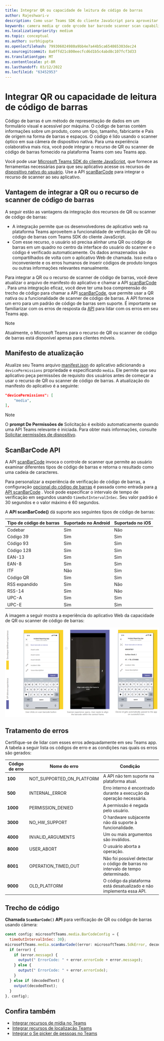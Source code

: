 ```yaml
---
title: Integrar QR ou capacidade de leitura de código de barras
author: Rajeshwari-v
description: Como usar Teams SDK do cliente JavaScript para aproveitar o recurso de QR ou scanner de código de barras
keywords: camera media qr code qrcode bar barcode scanner scan capabilities native device permissions
ms.localizationpriority: medium
ms.topic: conceptual
ms.author: surbhigupta
ms.openlocfilehash: 799306024980a9bb4e7a44b5ca654865303dec24
ms.sourcegitcommit: 8a0ffd21c800eecfcd6d1b5c4abd8c107fcf3d33
ms.translationtype: MT
ms.contentlocale: pt-BR
ms.lasthandoff: 03/12/2022
ms.locfileid: "63452953"
---
```

# <a name="integrate-qr-or-barcode-scanner-capability"></a>Integrar QR ou capacidade de leitura de código de barras

Código de barras é um método de representação de dados em um formulário visual e acessível por máquina. O código de barras contém informações sobre um produto, como um tipo, tamanho, fabricante e País de origem na forma de barras e espaços. O código é lido usando o scanner óptico em sua câmera de dispositivo nativa. Para uma experiência colaborativa mais rica, você pode integrar o recurso de QR ou scanner de código de barras fornecido na plataforma Teams com seu Teams app.

Você pode usar [Microsoft Teams SDK do cliente JavaScript](/javascript/api/overview/msteams-client?view=msteams-client-js-latest&preserve-view=true), que fornece as ferramentas necessárias para que seu aplicativo acesse os recursos de [dispositivo nativo do usuário](native-device-permissions.md). Use a API [scanBarCode](/javascript/api/@microsoft/teams-js/microsoftteams.media?view=msteams-client-js-latest&preserve-view=true#scanBarCode__error__SdkError__decodedText__string_____void__BarCodeConfig_) para integrar o recurso de scanner ao seu aplicativo.

## <a name="advantage-of-integrating-qr-or-barcode-scanner-capability"></a>Vantagem de integrar a QR ou o recurso de scanner de código de barras

A seguir estão as vantagens da integração dos recursos de QR ou scanner de código de barras:

* A integração permite que os desenvolvedores de aplicativo web na plataforma Teams aproveitem a funcionalidade de verificação de QR ou código de barras com Teams SDK do cliente JavaScript.
* Com esse recurso, o usuário só precisa alinhar uma QR ou código de barras em um quadro no centro da interface do usuário do scanner e o código é verificado automaticamente. Os dados armazenados são compartilhados de volta com o aplicativo Web de chamada. Isso evita o inconveniente e os erros humanos de inserir códigos de produto longos ou outras informações relevantes manualmente.

Para integrar a QR ou o recurso de scanner de código de barras, você deve atualizar o arquivo de manifesto do aplicativo e chamar a API [scanBarCode](/javascript/api/@microsoft/teams-js/microsoftteams.media?view=msteams-client-js-latest&preserve-view=true#scanBarCode__error__SdkError__decodedText__string_____void__BarCodeConfig_) . Para uma integração eficaz, você deve ter uma boa [](#code-snippet) compreensão do trecho de código para chamar a API [scanBarCode](/javascript/api/@microsoft/teams-js/microsoftteams.media?view=msteams-client-js-latest&preserve-view=true#scanBarCode__error__SdkError__decodedText__string_____void__BarCodeConfig_), que permite usar a QR nativa ou a funcionalidade de scanner de código de barras. A API fornece um erro para um padrão de código de barras sem suporte.
É importante se familiarizar com os erros de resposta da [API](#error-handling) para lidar com os erros em seu Teams app.

> [!NOTE]
> Atualmente, o Microsoft Teams para o recurso de QR ou scanner de código de barras está disponível apenas para clientes móveis.

## <a name="update-manifest"></a>Manifesto de atualização

Atualize seu Teams arquivo [manifest.json](../../resources/schema/manifest-schema.md#devicepermissions) do aplicativo adicionando a `devicePermissions` propriedade e especificando `media`. Ele permite que seu aplicativo peça permissões de requisito dos usuários antes de começar a usar o recurso de QR ou scanner de código de barras. A atualização do manifesto do aplicativo é a seguinte:

``` json
"devicePermissions": [
    "media",
],
```

> [!NOTE]
> O **prompt De Permissões de** Solicitação é exibido automaticamente quando uma API Teams relevante é iniciada. Para obter mais informações, consulte [Solicitar permissões de dispositivo](native-device-permissions.md).

## <a name="scanbarcode-api"></a>ScanBarCode API

A API [scanBarCode](/javascript/api/@microsoft/teams-js/microsoftteams.media?view=msteams-client-js-latest&preserve-view=true#scanBarCode__error__SdkError__decodedText__string_____void__BarCodeConfig_) invoca o controle de scanner que permite ao usuário examinar diferentes tipos de código de barras e retorna o resultado como uma cadeia de caracteres.

Para personalizar a experiência de verificação de código de barras, a configuração [opcional do código de barras](/javascript/api/@microsoft/teams-js/microsoftteams.media.barcodeconfig?view=msteams-client-js-latest&preserve-view=true) é passada como entrada para [a API scanBarCode](/javascript/api/@microsoft/teams-js/microsoftteams.media?view=msteams-client-js-latest&preserve-view=true#scanBarCode__error__SdkError__decodedText__string_____void__BarCodeConfig_) . Você pode especificar o intervalo de tempo de verificação em segundos usando `timeOutIntervalInSec`. Seu valor padrão é 30 segundos e o valor máximo é 60 segundos.

A **API scanBarCode()** dá suporte aos seguintes tipos de código de barras:

| Tipo de código de barras | Suportado no Android | Suportado no iOS |
| ---------- | ---------- | ------------ |
| Codebar | Sim | Não |
| Código 39 | Sim | Sim |
| Código 93 | Sim | Sim |
| Código 128 | Sim | Sim |
| EAN-13 | Sim | Sim |
| EAN-8 | Sim | Sim |
| ITF | Não | Sim |
| Código QR | Sim | Sim |
| RSS expandido | Sim | Não |
| RSS-14 | Sim | Não |
| UPC-A | Sim | Sim |
| UPC-E | Sim | Sim |

A imagem a seguir mostra a experiência do aplicativo Web da capacidade de QR ou scanner de código de barras:

![experiência do aplicativo web para o recurso de scanner de código de barras ou qr](../../assets/images/tabs/qr-barcode-scanner-capability.png)

## <a name="error-handling"></a>Tratamento de erros

Certifique-se de lidar com esses erros adequadamente em seu Teams app. A tabela a seguir lista os códigos de erro e as condições nas quais os erros são gerados:

|Código de erro |  Nome do erro     | Condição|
| --------- | --------------- | -------- |
| **100** | NOT_SUPPORTED_ON_PLATFORM | A API não tem suporte na plataforma atual.|
| **500** | INTERNAL_ERROR | Erro interno é encontrado durante a execução da operação necessária.|
| **1000** | PERMISSION_DENIED |A permissão é negada pelo usuário.|
| **3000** | NO_HW_SUPPORT | O hardware subjacente não dá suporte à funcionalidade.|
| **4000** | INVALID_ARGUMENTS | Um ou mais argumentos são inválidos.|
| **8000** | USER_ABORT |O usuário aborta a operação.|
| **8001** | OPERATION_TIMED_OUT | Não foi possível detectar o código de barras no intervalo de tempo determinado.|
| **9000** | OLD_PLATFORM | O código da plataforma está desatualizado e não implementa essa API.|

## <a name="code-snippet"></a>Trecho de código

**Chamada `ScanBarCode()` API** para verificação de QR ou código de barras usando câmera:

```javascript
const config: microsoftTeams.media.BarCodeConfig = {
  timeOutIntervalInSec: 30};
microsoftTeams.media.scanBarCode((error: microsoftTeams.SdkError, decodedText: string) => {
  if (error) {
    if (error.message) {
      output(" ErrorCode: " + error.errorCode + error.message);
    } else {
      output(" ErrorCode: " + error.errorCode);
    }
  } else if (decodedText) {
    output(decodedText);
  }
}, config);
```

## <a name="see-also"></a>Confira também

* [Integrar recursos de mídia no Teams](mobile-camera-image-permissions.md)
* [Integrar recursos de localização Teams](location-capability.md)
* [Integrar o Se picker de pessoas no Teams](people-picker-capability.md)
